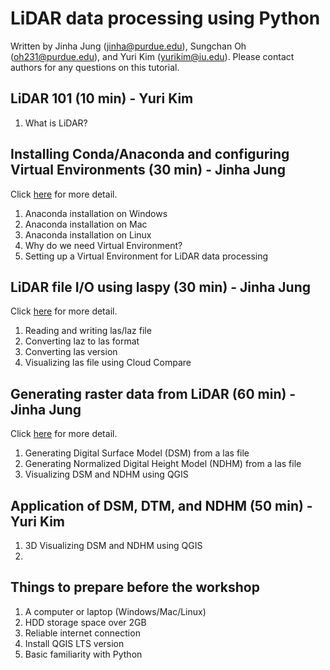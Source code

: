# LiDAR data processing using Python

Written by Jinha Jung (jinha@purdue.edu), Sungchan Oh (oh231@purdue.edu), and Yuri Kim (yurikim@iu.edu).
Please contact authors for any questions on this tutorial.

## LiDAR 101 (10 min) - Yuri Kim

  1. What is LiDAR?

## Installing Conda/Anaconda and configuring Virtual Environments (30 min) - Jinha Jung

Click [here](https://github.com/gdslab/tutorial_lidar_processing_with_python/blob/main/Session1_install_conda.md) for more detail.

  1. Anaconda installation on Windows
  1. Anaconda installation on Mac
  1. Anaconda installation on Linux
  1. Why do we need Virtual Environment?
  1. Setting up a Virtual Environment for LiDAR data processing

## LiDAR file I/O using laspy (30 min) - Jinha Jung

Click [here](https://github.com/gdslab/tutorial_lidar_processing_with_python/blob/main/Session2_lidar_io.md) for more detail.

  1. Reading and writing las/laz file
  1. Converting laz to las format
  1. Converting las version
  1. Visualizing las file using Cloud Compare
  
## Generating raster data from LiDAR (60 min) - Jinha Jung

Click [here](https://github.com/gdslab/tutorial_lidar_processing_with_python/blob/main/Session3_generate_raster.md) for more detail.

  1. Generating Digital Surface Model (DSM) from a las file
  1. Generating Normalized Digital Height Model (NDHM) from a las file
  1. Visualizing DSM and NDHM using QGIS

## Application of DSM, DTM, and NDHM (50 min) - Yuri Kim

  1. 3D Visualizing DSM and NDHM using QGIS
  2. 

## Things to prepare before the workshop

  1. A computer or laptop (Windows/Mac/Linux)
  1. HDD storage space over 2GB
  1. Reliable internet connection
  1. Install QGIS LTS version
  1. Basic familiarity with Python
